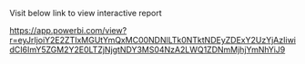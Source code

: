 Visit below link to view interactive report

https://app.powerbi.com/view?r=eyJrIjoiY2E2ZTIxMGUtYmQxMC00NDNlLTk0NTktNDEyZDExY2UzYjAzIiwidCI6ImY5ZGM2Y2E0LTZjNjgtNDY3MS04NzA2LWQ1ZDNmMjhjYmNhYiJ9
